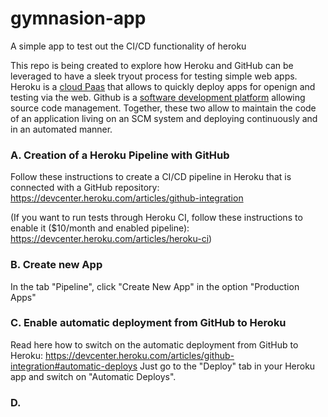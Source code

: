 # gymnasion-app
A simple app to test out the CI/CD functionality of heroku

This repo is being created to explore how Heroku and GitHub can be leveraged to have a sleek tryout process for testing simple web apps.
Heroku is a [cloud Paas](https://en.wikipedia.org/wiki/Heroku) that allows to quickly deploy apps for openign and testing via the web.
Github is a [software development platform](https://en.wikipedia.org/wiki/GitHub) allowing source code management.
Together, these two allow to maintain the code of an application living on an SCM system and deploying continuously and in an automated manner.

### A. Creation of a Heroku Pipeline with GitHub
Follow these instructions to create a CI/CD pipeline in Heroku that is connected with a GitHub repository:
https://devcenter.heroku.com/articles/github-integration

(If you want to run tests through Heroku CI, follow these instructions to enable it ($10/month and enabled pipeline):
https://devcenter.heroku.com/articles/heroku-ci)

### B. Create new App
In the tab "Pipeline", click "Create New App" in the option "Production Apps"

### C. Enable automatic deployment from GitHub to Heroku
Read here how to switch on the automatic deployment from GitHub to Heroku:
https://devcenter.heroku.com/articles/github-integration#automatic-deploys
Just go to the "Deploy" tab in your Heroku app and switch on "Automatic Deploys".

### D.

